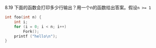 8.19 下面的函数会打印多少行输出？用一个n的函数给出答案。假设`n >= 1`
```c
int foo(int n) {
    int i;
    for (i = 0; i < n; i++)
        Fork();
    printf ("hello\n");
}
```